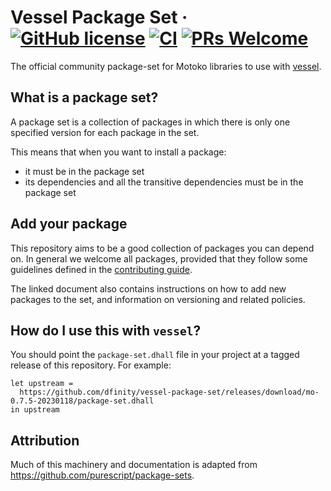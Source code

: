 # Vessel Package Set &middot; [![GitHub license](https://img.shields.io/badge/license-Apache%202.0-blue.svg)](https://opensource.org/licenses/Apache-2.0) [![CI](https://img.shields.io/github/actions/workflow/status/dfinity/vessel-package-set/ci.yml?branch=master&logo=github)](https://github.com/dfinity/vessel-package-set/actions?query=workflow:"build") [![PRs Welcome](https://img.shields.io/badge/PRs-welcome-brightgreen.svg)](https://github.com/dfinity/vessel-package-set/pulls)

The official community package-set for Motoko libraries to use with [vessel](https://github.com/dfinity/vessel).

## What is a package set?

A package set is a collection of packages in which there is only one specified version for each package in the set.

This means that when you want to install a package:
- it must be in the package set
- its dependencies and all the transitive dependencies must be in the package set

## Add your package

This repository aims to be a good collection of packages you can depend on.
In general we welcome all packages, provided that they follow some guidelines defined in the [contributing guide](CONTRIBUTING.md).

The linked document also contains instructions on how to add new packages to the set, and information on versioning and related policies.


## How do I use this with `vessel`?

You should point the `package-set.dhall` file in your project at a tagged release of this repository. For example:
```
let upstream =
  https://github.com/dfinity/vessel-package-set/releases/download/mo-0.7.5-20230118/package-set.dhall
in upstream
```

## Attribution

Much of this machinery and documentation is adapted from https://github.com/purescript/package-sets.
